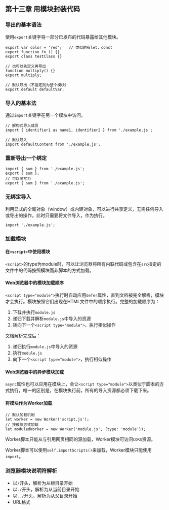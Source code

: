 ##  第十三章 用模块封装代码

### 导出的基本语法

使用`export`关键字将一部分已发布的代码暴露给其他模块。

```JS
export var color = 'red';	// 类似的有let，const
export function fn () {}
export class testClass {}

// 也可以先定义再导出
function multiply() {}
export multiply;

// 默认导出（不指定则为整个模块）
export default defaultVar;
```



### 导入的基本法

通过`import`关键字在另一个模块中访问。

```JS
// 解构式导入成员
import { identifier1 as name1, identifier2 } from './example.js';

// 默认导入
import defaultContent from './example.js';
```



### 重新导出一个绑定

```JS
import { sum } from './example.js';
export { sum };
// 可以简写为
export { sum } from './example.js';
```



### 无绑定导入

利用显式的全局对象（window）或内建对象，可以进行共享定义，无需任何导入或导出的操作。此时只需要将文件导入，作为执行。

```JS
import './example.js';
```



### 加载模块

#### 在`<script>`中使用模块

`<script>`的type为module时，可以让浏览器将所有内联代码或包含在`src`指定的文件中的代码按照模块而非脚本的方式加载。

#### Web浏览器中的模块加载顺序

`<script type="module">`执行时自动应用`defer`属性，直到文档被完全解析，模块才会执行。模块按照它们出现在HTML文件中的顺序执行。完整的加载顺序为：

1. 下载并执行`module.js`
2. 递归下载并解析`module.js`中导入的资源
3. 转向下一个`<script type="module">`，执行相似操作

文档解析完成后：

1. 递归执行`module.js`中导入的资源
2. 执行`module.js`
3. 向下一个`<script type="module">`，执行相似操作

#### Web浏览器中的异步模块加载

`async`属性也可以应用在模块上，会让`<script type="module">`以类似于脚本的方式执行，唯一的区别是，在模块执行前，所有的导入资源都必须下载下来。

#### 将模块作为Worker加载

```JS
// 默认加载机制
let worker = new Worker('script.js');
// 按模块方式加载
let moduledWorker = new Worker('module.js', {type: 'module'});
```

Worker脚本只能从与引用网页相同的源加载，Worker模块可访问`CORS`资源。

Worker脚本可以使用`self.importScripts()`来加载，Worker模块只能使用`import`。



### 浏览器模块说明符解析

- 以`/`开头，解析为从根目录开始
- 以`./`开头，解析为从当前目录开始
- 以`../`开头，解析为从父目录开始
- URL格式


